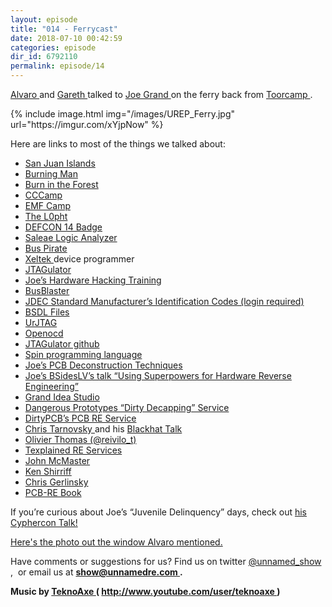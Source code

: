 ```yaml
---
layout: episode
title: "014 - Ferrycast"
date: 2018-07-10 00:42:59
categories: episode
dir_id: 6792110
permalink: episode/14
---
```

<p>
 <a href="https://twitter.com/alvaroprieto">
  Alvaro
 </a>
 and
 <a href="https://twitter.com/gareth__">
  Gareth
 </a>
 talked to
 <a href="https://twitter.com/joegrand">
  Joe Grand
 </a>
 on the ferry back from
 <a href="https://toorcamp.toorcon.net/">
  Toorcamp
 </a>
 .
</p>
<p>
 {% include image.html img="/images/UREP_Ferry.jpg" url="https://imgur.com/xYjpNow" %}
</p>
<p>
 Here are links to most of the things we talked about:
</p>
<ul>
 <li>
  <a href="https://www.visitsanjuans.com/">
   San Juan Islands
  </a>
 </li>
 <li>
  <a href="https://burningman.org/">
   Burning Man
  </a>
 </li>
 <li>
  <a href="https://burnintheforest.com/">
   Burn in the Forest
  </a>
 </li>
 <li>
  <a href="https://en.wikipedia.org/wiki/Chaos_Communication_Camp">
   CCCamp
  </a>
 </li>
 <li>
  <a href="https://www.emfcamp.org/">
   EMF Camp
  </a>
 </li>
 <li>
  <a href="https://en.wikipedia.org/wiki/L0pht">
   The L0pht
  </a>
 </li>
 <li>
  <a href="http://www.grandideastudio.com/defcon-14-badge/">
   DEFCON 14 Badge
  </a>
 </li>
 <li>
  <a href="https://www.saleae.com/">
   Saleae Logic Analyzer
  </a>
 </li>
 <li>
  <a href="http://dangerousprototypes.com/docs/Bus_Pirate">
   Bus Pirate
  </a>
 </li>
 <li>
  <a href="https://www.xeltek.com/">
   Xeltek
  </a>
  device programmer
 </li>
 <li>
  <a href="http://www.grandideastudio.com/jtagulator/">
   JTAGulator
  </a>
 </li>
 <li>
  <a href="http://www.grandideastudio.com/hardware-hacking-training/">
   Joe’s Hardware Hacking Training
  </a>
 </li>
 <li>
  <a href="http://dangerousprototypes.com/docs/Bus_Blaster">
   BusBlaster
  </a>
 </li>
 <li>
  <a href="https://www.jedec.org/document_search?search_api_views_fulltext=JEP106">
   JDEC Standard Manufacturer’s Identification Codes (login required)
  </a>
 </li>
 <li>
  <a href="https://www.xjtag.com/about-jtag/bsdl-files/">
   BSDL Files
  </a>
 </li>
 <li>
  <a href="http://urjtag.org/">
   UrJTAG
  </a>
 </li>
 <li>
  <a href="http://openocd.org/">
   Openocd
  </a>
 </li>
 <li>
  <a href="https://github.com/grandideastudio/jtagulator">
   JTAGulator github
  </a>
 </li>
 <li>
  <a href="https://learn.parallax.com/educators/teach/spin-programming-multicore-propeller">
   Spin programming language
  </a>
 </li>
 <li>
  <a href="http://www.grandideastudio.com/pcbdt/">
   Joe’s PCB Deconstruction Techniques
  </a>
 </li>
 <li>
  <a href="https://www.youtube.com/watch?v=JawtzDr2dLw">
   Joe’s BSidesLV’s talk “Using Superpowers for Hardware Reverse Engineering”
  </a>
 </li>
 <li>
  <a href="http://www.grandideastudio.com/">
   Grand Idea Studio
  </a>
 </li>
 <li>
  <a href="http://dangerousprototypes.com/store/decap">
   Dangerous Prototypes “Dirty Decapping” Service
  </a>
 </li>
 <li>
  <a href="https://dirtypcbs.com/store/pcbclone">
   DirtyPCB’s PCB RE Service
  </a>
 </li>
 <li>
  <a href="https://en.wikipedia.org/wiki/Christopher_Tarnovsky">
   Chris Tarnovsky
  </a>
  and his
  <a href="https://www.youtube.com/watch?v=WXX00tRKOlw">
   Blackhat Talk
  </a>
 </li>
 <li>
  <a href="https://twitter.com/reivilo_t">
   Olivier Thomas (@reivilo_t)
  </a>
 </li>
 <li>
  <a href="https://www.texplained.com/">
   Texplained RE Services
  </a>
 </li>
 <li>
  <a href="https://twitter.com/johndmcmaster">
   John McMaster
  </a>
 </li>
 <li>
  <a href="http://www.righto.com/">
   Ken Shirriff
  </a>
 </li>
 <li>
  <a href="https://twitter.com/akacastor">
   Chris Gerlinsky
  </a>
 </li>
 <li>
  <a href="https://visio-for-engineers.blogspot.com/p/order.html">
   PCB-RE Book
  </a>
 </li>
</ul>
<p>
 If you’re curious about Joe’s “Juvenile Delinquency” days, check out
 <a href="https://youtu.be/m8NMR8qV-O4">
  his Cyphercon Talk!
 </a>
</p>
<p>
 <a href="https://imgur.com/hhWzGUe" rel="noopener" target="_blank">
  Here's the photo out the window Alvaro mentioned.
 </a>
</p>
<p>
 Have comments or suggestions for us? Find us on twitter
 <a href="https://twitter.com/unnamed_show">
  @unnamed_show
 </a>
 ,  or email us at
 <a href="mailto:show@unnamedre.com">
  <strong>
   show@unnamedre.com
  </strong>
 </a>
 <strong>
  .
 </strong>
</p>
<p>
 <strong>
  Music by
 </strong>
 <a href="http://www.teknoaxe.com">
  <strong>
   TeknoAxe
  </strong>
 </a>
 <strong>
  (
 </strong>
 <a href="http://www.youtube.com/user/teknoaxe">
  <strong>
   http://www.youtube.com/user/teknoaxe
  </strong>
 </a>
 <strong>
  )
 </strong>
</p>
